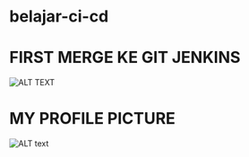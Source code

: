 # belajar-ci-cd
# FIRST MERGE KE GIT JENKINS

![ALT TEXT](https://akcdn.detik.net.id/visual/2020/03/20/9a18803f-38e0-4927-b067-a079f59083b5_11.jpeg?w=480&q=90)
# MY PROFILE PICTURE
![ALT text](https://avatars.githubusercontent.com/u/53061565?v=4)